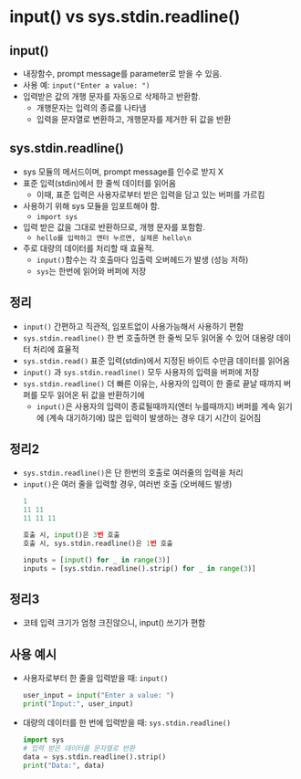 
# input() vs sys.stdin.readline()


## input()
- 내장함수, prompt message를 parameter로 받을 수 있음.
- 사용 예: `input("Enter a value: ")`
- 입력받은 값의 개행 문자를 자동으로 삭제하고 반환함.
    - 개행문자는 입력의 종료를 나타냄
    - 입력을 문자열로 변환하고, 개행문자를 제거한 뒤 값을 반환

## sys.stdin.readline()
- sys 모듈의 메서드이며, prompt message를 인수로 받지 X
- 표준 입력(stdin)에서 한 줄씩 데이터를 읽어옴
    - 이때, 표준 입력은 사용자로부터 받은 입력을 담고 있는 버퍼를 가르킴
- 사용하기 위해 sys 모듈을 임포트해야 함.
    - `import sys`
- 입력 받은 값을 그대로 반환하므로, 개행 문자를 포함함.
    - `hello를 입력하고 엔터 누르면, 실제론 hello\n`
- 주로 대량의 데이터를 처리할 때 효율적.
    - `input()`함수는 각 호출마다 입출력 오버헤드가 발생 (성능 저하)
    - `sys`는 한번에 읽어와 버퍼에 저장


## 정리 
- `input()` 간편하고 직관적, 임포트없이 사용가능해서 사용하기 편함
- `sys.stdin.readline()` 한 번 호출하면 한 줄씩 모두 읽어올 수 있어 대용량 데이터 처리에 효율적
- `sys.stdin.read()` 표준 입력(stdin)에서 지정된 바이트 수만큼 데이터를 읽어옴
- `input()` 과 `sys.stdin.readline()` 모두 사용자의 입력을 버퍼에 저장
- `sys.stdin.readline()` 더 빠른 이유는, 사용자의 입력이 한 줄로 끝날 때까지 버퍼를 모두 읽어온 뒤 값을 반환하기에
    - `input()`은 사용자의 입력이 종료될때까지(엔터 누를때까지) 버퍼를 계속 읽기에 (계속 대기하기에) 많은 입력이 발생하는 경우 대기 시간이 길어짐

## 정리2
- `sys.stdin.readline()`은 단 한번의 호출로 여러줄의 입력을 처리
- `input()`은 여러 줄을 입력할 경우, 여러번 호출 (오버헤드 발생)
    ```python
    1
    11 11
    11 11 11

    호출 시, input()은 3번 호출
    호출 시, sys.stdin.readline()은 1번 호출

    inputs = [input() for _ in range(3)]
    inputs = [sys.stdin.readline().strip() for _ in range(3)]
    ```

## 정리3
- 코테 입력 크기가 엄청 크진않으니, input() 쓰기가 편함

## 사용 예시
- 사용자로부터 한 줄을 입력받을 때: `input()`
    ```python
    user_input = input("Enter a value: ")
    print("Input:", user_input)
    ```
- 대량의 데이터를 한 번에 입력받을 때: `sys.stdin.readline()`
    ```python
    import sys
    # 입력 받은 데이터를 문자열로 반환
    data = sys.stdin.readline().strip() 
    print("Data:", data)
    ```


